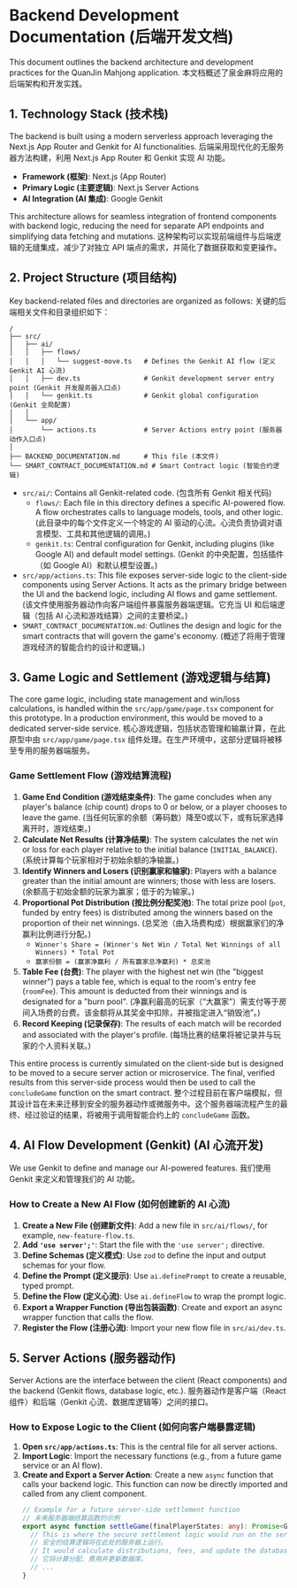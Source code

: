 
# Backend Development Documentation (后端开发文档)

This document outlines the backend architecture and development practices for the QuanJin Mahjong application.
本文档概述了泉金麻将应用的后端架构和开发实践。

## 1. Technology Stack (技术栈)

The backend is built using a modern serverless approach leveraging the Next.js App Router and Genkit for AI functionalities.
后端采用现代化的无服务器方法构建，利用 Next.js App Router 和 Genkit 实现 AI 功能。

-   **Framework (框架)**: Next.js (App Router)
-   **Primary Logic (主要逻辑)**: Next.js Server Actions
-   **AI Integration (AI 集成)**: Google Genkit

This architecture allows for seamless integration of frontend components with backend logic, reducing the need for separate API endpoints and simplifying data fetching and mutations.
这种架构可以实现前端组件与后端逻辑的无缝集成，减少了对独立 API 端点的需求，并简化了数据获取和变更操作。

## 2. Project Structure (项目结构)

Key backend-related files and directories are organized as follows:
关键的后端相关文件和目录组织如下：

```
/
├── src/
│   ├── ai/
│   │   ├── flows/
│   │   │   └── suggest-move.ts   # Defines the Genkit AI flow (定义 Genkit AI 心流)
│   │   ├── dev.ts                # Genkit development server entry point (Genkit 开发服务器入口点)
│   │   └── genkit.ts             # Genkit global configuration (Genkit 全局配置)
│   │
│   └── app/
│       └── actions.ts            # Server Actions entry point (服务器动作入口点)
│
├── BACKEND_DOCUMENTATION.md      # This file (本文件)
└── SMART_CONTRACT_DOCUMENTATION.md # Smart Contract logic (智能合约逻辑)
```

-   `src/ai/`: Contains all Genkit-related code. (包含所有 Genkit 相关代码)
    -   `flows/`: Each file in this directory defines a specific AI-powered flow. A flow orchestrates calls to language models, tools, and other logic. (此目录中的每个文件定义一个特定的 AI 驱动的心流。心流负责协调对语言模型、工具和其他逻辑的调用。)
    -   `genkit.ts`: Central configuration for Genkit, including plugins (like Google AI) and default model settings. (Genkit 的中央配置，包括插件（如 Google AI）和默认模型设置。)
-   `src/app/actions.ts`: This file exposes server-side logic to the client-side components using Server Actions. It acts as the primary bridge between the UI and the backend logic, including AI flows and game settlement. (该文件使用服务器动作向客户端组件暴露服务器端逻辑。它充当 UI 和后端逻辑（包括 AI 心流和游戏结算）之间的主要桥梁。)
-   `SMART_CONTRACT_DOCUMENTATION.md`: Outlines the design and logic for the smart contracts that will govern the game's economy. (概述了将用于管理游戏经济的智能合约的设计和逻辑。)

## 3. Game Logic and Settlement (游戏逻辑与结算)

The core game logic, including state management and win/loss calculations, is handled within the `src/app/game/page.tsx` component for this prototype. In a production environment, this would be moved to a dedicated server-side service.
核心游戏逻辑，包括状态管理和输赢计算，在此原型中由 `src/app/game/page.tsx` 组件处理。在生产环境中，这部分逻辑将被移至专用的服务器端服务。

### Game Settlement Flow (游戏结算流程)

1.  **Game End Condition (游戏结束条件)**: The game concludes when any player's balance (chip count) drops to 0 or below, or a player chooses to leave the game. (当任何玩家的余额（筹码数）降至0或以下，或有玩家选择离开时，游戏结束。)
2.  **Calculate Net Results (计算净结果)**: The system calculates the net win or loss for each player relative to the initial balance (`INITIAL_BALANCE`). (系统计算每个玩家相对于初始余额的净输赢。)
3.  **Identify Winners and Losers (识别赢家和输家)**: Players with a balance greater than the initial amount are winners; those with less are losers. (余额高于初始金额的玩家为赢家；低于的为输家。)
4.  **Proportional Pot Distribution (按比例分配奖池)**: The total prize pool (`pot`, funded by entry fees) is distributed among the winners based on the proportion of their net winnings. (总奖池（由入场费构成）根据赢家们的净赢利比例进行分配。)
    -   `Winner's Share = (Winner's Net Win / Total Net Winnings of all Winners) * Total Pot`
    -   `赢家份额 = (赢家净赢利 / 所有赢家总净赢利) * 总奖池`
5.  **Table Fee (台费)**: The player with the highest net win (the "biggest winner") pays a table fee, which is equal to the room's entry fee (`roomFee`). This amount is deducted from their winnings and is designated for a "burn pool". (净赢利最高的玩家（“大赢家”）需支付等于房间入场费的台费。该金额将从其奖金中扣除，并被指定进入“销毁池”。)
6.  **Record Keeping (记录保存)**: The results of each match will be recorded and associated with the player's profile. (每场比赛的结果将被记录并与玩家的个人资料关联。)

This entire process is currently simulated on the client-side but is designed to be moved to a secure server action or microservice. The final, verified results from this server-side process would then be used to call the `concludeGame` function on the smart contract.
整个过程目前在客户端模拟，但其设计旨在未来迁移到安全的服务器动作或微服务中。这个服务器端流程产生的最终、经过验证的结果，将被用于调用智能合约上的 `concludeGame` 函数。

## 4. AI Flow Development (Genkit) (AI 心流开发)

We use Genkit to define and manage our AI-powered features.
我们使用 Genkit 来定义和管理我们的 AI 功能。

### How to Create a New AI Flow (如何创建新的 AI 心流)

1.  **Create a New File (创建新文件)**: Add a new file in `src/ai/flows/`, for example, `new-feature-flow.ts`.
2.  **Add `'use server';'`**: Start the file with the `'use server';` directive.
3.  **Define Schemas (定义模式)**: Use `zod` to define the input and output schemas for your flow.
4.  **Define the Prompt (定义提示)**: Use `ai.definePrompt` to create a reusable, typed prompt.
5.  **Define the Flow (定义心流)**: Use `ai.defineFlow` to wrap the prompt logic.
6.  **Export a Wrapper Function (导出包装函数)**: Create and export an async wrapper function that calls the flow.
7.  **Register the Flow (注册心流)**: Import your new flow file in `src/ai/dev.ts`.

## 5. Server Actions (服务器动作)

Server Actions are the interface between the client (React components) and the backend (Genkit flows, database logic, etc.).
服务器动作是客户端（React 组件）和后端（Genkit 心流、数据库逻辑等）之间的接口。

### How to Expose Logic to the Client (如何向客户端暴露逻辑)

1.  **Open `src/app/actions.ts`**: This is the central file for all server actions.
2.  **Import Logic**: Import the necessary functions (e.g., from a future game service or an AI flow).
3.  **Create and Export a Server Action**: Create a new `async` function that calls your backend logic. This function can now be directly imported and called from any client component.
    ```typescript
    // Example for a future server-side settlement function
    // 未来服务器端结算函数的示例
    export async function settleGame(finalPlayerStates: any): Promise<GameResult> {
      // This is where the secure settlement logic would run on the server.
      // 安全的结算逻辑将在此处的服务器上运行。
      // It would calculate distributions, fees, and update the database.
      // 它将计算分配、费用并更新数据库。
      // ...
    }
    ```
